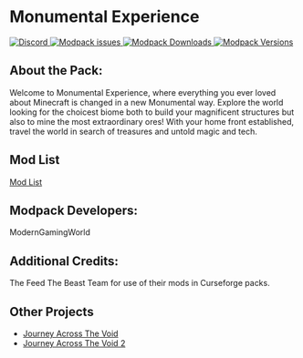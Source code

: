 # Monumental Experience
  <a href="https://discord.gg/kvagXuP">
    <img alt="Discord" src="https://img.shields.io/discord/554449878282010633?color=purple&label=Discord&style=flat-square">
  </a>

 <a href="https://github.com/BedrockLegends/Monumental-Experience/issues">
    <img alt="Modpack issues" src="https://img.shields.io/github/issues/BedrockLegends/Monumental-Experience">
  </a>
  
  <a href="https://www.curseforge.com/minecraft/modpacks/monumental-experience">
    <img alt="Modpack Downloads" src="http://cf.way2muchnoise.eu/full_363581_downloads.svg">
  </a>
  
  <a href="https://www.curseforge.com/minecraft/modpacks/monumental-experience">
    <img alt="Modpack Versions" src="http://cf.way2muchnoise.eu/versions/363581.svg">
  </a>


## About the Pack:

Welcome to Monumental Experience, where everything you ever loved about Minecraft is changed in a new Monumental way. Explore the world looking for the choicest biome both to build your magnificent structures but also to mine the most extraordinary ores! With your home front established, travel the world in search of treasures and untold magic and tech.


## Mod List
[Mod List](https://www.curseforge.com/minecraft/modpacks/monumental-experience/relations/dependencies)


## Modpack Developers:

ModernGamingWorld


## Additional Credits:

The Feed The Beast Team for use of their mods in Curseforge packs.


## Other Projects
- [Journey Across The Void](https://www.curseforge.com/minecraft/modpacks/journey-across-the-void)
- [Journey Across The Void 2](https://www.curseforge.com/minecraft/modpacks/journey-across-the-void-2)
